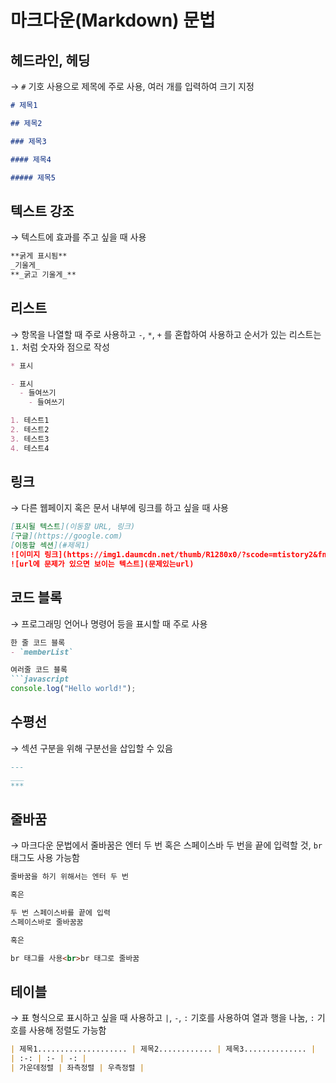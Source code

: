 # 마크다운(Markdown) 문법

## 헤드라인, 헤딩

→ `#` 기호 사용으로 제목에 주로 사용, 여러 개를 입력하여 크기 지정

```markdown
# 제목1

## 제목2

### 제목3

#### 제목4

##### 제목5
```

## 텍스트 강조

→ 텍스트에 효과를 주고 싶을 때 사용

```markdown
**굵게 표시됨**
_기울게_
**_굵고 기울게_**
```

## 리스트

→ 항목을 나열할 때 주로 사용하고 `-`, `*`, `+` 를 혼합하여 사용하고 순서가 있는 리스트는 `1.` 처럼 숫자와 점으로 작성

```markdown
* 표시

- 표시
  - 들여쓰기
    - 들여쓰기

1. 테스트1
2. 테스트2
3. 테스트3
4. 테스트4
```

## 링크

→ 다른 웹페이지 혹은 문서 내부에 링크를 하고 싶을 때 사용

```markdown
[표시될 텍스트](이동할 URL, 링크)  
[구글](https://google.com)  
[이동할 섹션](#제목1)  
![이미지 링크](https://img1.daumcdn.net/thumb/R1280x0/?scode=mtistory2&fname=https%3A%2F%2Fblog.kakaocdn.net%2Fdn%2FtEMUl%2FbtrDc6957nj%2FNwJoDw0EOapJNDSNRNZK8K%2Fimg.jpg)  
![url에 문제가 있으면 보이는 텍스트](문제있는url)
```

## 코드 블록

→ 프로그래밍 언어나 명령어 등을 표시할 때 주로 사용

```markdown
한 줄 코드 블록
- `memberList`

여러줄 코드 블록
```javascript
console.log("Hello world!");
```

## 수평선

→ 섹션 구분을 위해 구분선을 삽입할 수 있음

```markdown
---
___
***
```

## 줄바꿈

→ 마크다운 문법에서 줄바꿈은 엔터 두 번 혹은 스페이스바 두 번을 끝에 입력할 것, `br` 태그도 사용 가능함

```markdown
줄바꿈을 하기 위해서는 엔터 두 번

혹은

두 번 스페이스바를 끝에 입력  
스페이스바로 줄바꿈꿈

혹은

br 태그를 사용<br>br 태그로 줄바꿈
```

## 테이블

→ 표 형식으로 표시하고 싶을 때 사용하고 `|`, `-`, `:` 기호를 사용하여 열과 행을 나눔, `:` 기호를 사용해 정렬도 가능함

```markdown
| 제목1.................... | 제목2............ | 제목3.............. |
| :-: | :- | -: |
| 가운데정렬 | 좌측정렬 | 우측정렬 |
```
